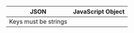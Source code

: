 | JSON                 | JavaScript Object |
| -------------------- | ----------------- |
| Keys must be strings |                   |
